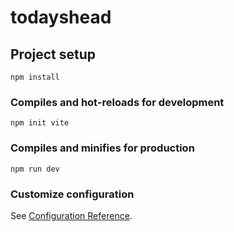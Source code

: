 # todayshead

## Project setup
```
npm install
```

### Compiles and hot-reloads for development
```
npm init vite
```

### Compiles and minifies for production
```
npm run dev
```

### Customize configuration
See [Configuration Reference](https://cli.vuejs.org/config/).
